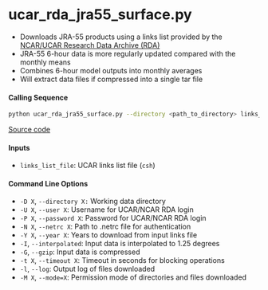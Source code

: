 ucar_rda_jra55_surface.py
=========================

- Downloads JRA-55 products using a links list provided by the [NCAR/UCAR Research Data Archive (RDA)](https://rda.ucar.edu/)
- JRA-55 6-hour data is more regularly updated compared with the monthly means
- Combines 6-hour model outputs into monthly averages
- Will extract data files if compressed into a single tar file

#### Calling Sequence
```bash
python ucar_rda_jra55_surface.py --directory <path_to_directory> links_list_file
```
[Source code](https://github.com/tsutterley/model-harmonics/blob/main/reanalysis/ucar_rda_jra55_surface.py)

#### Inputs
- `links_list_file`: UCAR links list file (`csh`)

#### Command Line Options
- `-D X`, `--directory X:` Working data directory
- `-U X`, `--user X`: Username for UCAR/NCAR RDA login
- `-P X`, `--password X`: Password for UCAR/NCAR RDA login
- `-N X`, `--netrc X`: Path to .netrc file for authentication
- `-Y X`, `--year X`: Years to download from input links file
- `-I`, `--interpolated`: Input data is interpolated to 1.25 degrees
- `-G`, `--gzip`: Input data is compressed
- `-t X`, `--timeout X`: Timeout in seconds for blocking operations
- `-l`, `--log`: Output log of files downloaded
- `-M X`, `--mode=X`: Permission mode of directories and files downloaded
